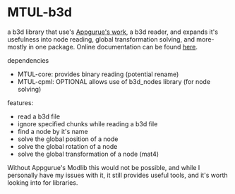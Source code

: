 # MTUL-b3d
a b3d library that use's [Appgurue's work](https://github.com/appgurueu/modlib), a b3d reader, and expands it's usefulness into node reading, global transformation solving, 
and more- mostly in one package. Online documentation can be found [here](https://minetest-unification-library.github.io/MTUL-b3d-standalone/). 

dependencies 
* MTUL-core: provides binary reading (potential rename)
* MTUL-cpml: OPTIONAL allows use of b3d_nodes library (for node solving)

features: 
* read a b3d file
* ignore specified chunks while reading a b3d file
* find a node by it's name
* solve the global position of a node
* solve the global rotation of a node
* solve the global transformation of a node (mat4)

Without Appgurue's Modlib this would not be possible, and while I personally have my issues with it, it still provides useful tools, and it's worth looking into for libraries.
